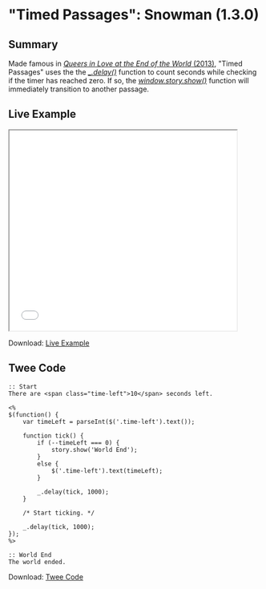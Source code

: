 # "Timed Passages": Snowman (1.3.0)

## Summary

Made famous in [*Queers in Love at the End of the World* (2013)](http://auntiepixelante.com/endoftheworld/), "Timed Passages" uses the the [*_.delay()*](http://underscorejs.org/#delay) function to count seconds while checking if the timer has reached zero. If so, the [*window.story.show()*](https://twinery.org/wiki/snowman:window-story:show) function will immediately transition to another passage.

## Live Example

<section>
<iframe src="snowman_timedpassages_example.html" height=400 width=90%></iframe>


Download: <a href="snowman_timedpassages_example.html" target="_blank">Live Example</a>
</section>

## Twee Code

```
:: Start
There are <span class="time-left">10</span> seconds left.

<%
$(function() {
	var timeLeft = parseInt($('.time-left').text());

	function tick() {
		if (--timeLeft === 0) {
			story.show('World End');
		}
		else {
			$('.time-left').text(timeLeft);
		}

		_.delay(tick, 1000);
	}

	/* Start ticking. */

	_.delay(tick, 1000);
});
%>

:: World End
The world ended.
```

Download: <a href="snowman_timedpassages_twee.txt" target="_blank">Twee Code</a>
